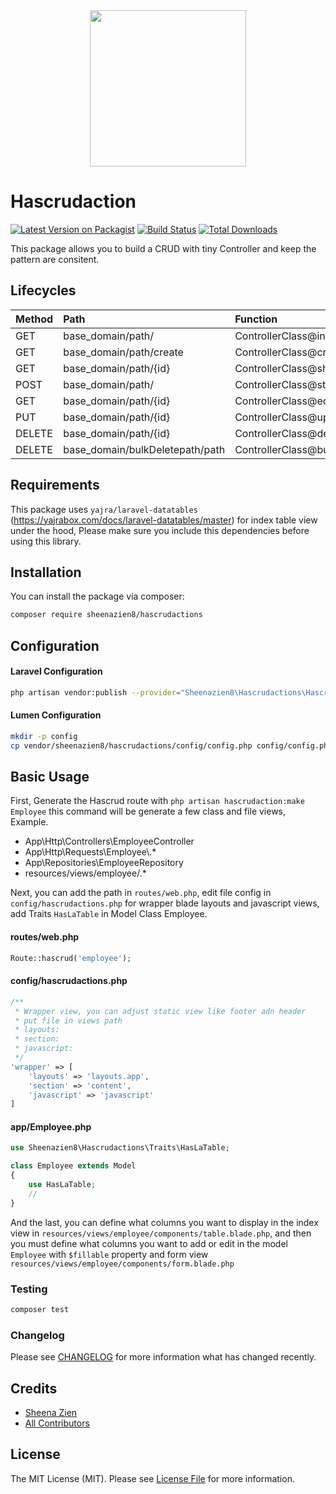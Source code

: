 <div style="text-align:center"><img width="250px" src="https://i.ibb.co/vwN3vg2/Group-3.png" /></div>

# Hascrudaction

[![Latest Version on Packagist](https://img.shields.io/packagist/v/sheenazien8/hascrudactions.svg?style=flat-square)](https://packagist.org/packages/sheenazien8/hascrudactions)
[![Build Status](https://img.shields.io/travis/sheenazien8/hascrudactions/master.svg?style=flat-square)](https://travis-ci.org/sheenazien8/hascrudactions)
[![Total Downloads](https://img.shields.io/packagist/dt/sheenazien8/hascrudactions.svg?style=flat-square)](https://packagist.org/packages/sheenazien8/hascrudactions)
<!--[![Quality Score](https://img.shields.io/scrutinizer/g/sheenazien8/hascrudactions.svg?style=flat-square)](https://scrutinizer-ci.com/g/sheenazien8/hascrudactions)-->

This package allows you to build a CRUD with tiny Controller and keep the pattern are consitent.

## Lifecycles
| Method       | Path                            | Function                    | Repository Function         | Route Name   |
| :----------- | :----------                     | :-----------                | :--------                   | :----------- |
| GET          | base_domain/path/               | ControllerClass@index       | RepositoryClass@datatable   | path.index   |
| GET          | base_domain/path/create         | ControllerClass@create      | -----                       | path.create  |
| GET          | base_domain/path/{id}           | ControllerClass@show        | -----                       | path.show    |
| POST         | base_domain/path/               | ControllerClass@store       | RepositoryClass@create      | path.store   |
| GET          | base_domain/path/{id}           | ControllerClass@edit        | -----                       | path.edit    |
| PUT          | base_domain/path/{id}           | ControllerClass@update      | RepositoryClass@update      | path.update  |
| DELETE       | base_domain/path/{id}           | ControllerClass@destroy     | RepositoryClass@delete      | path.destroy |
| DELETE       | base_domain/bulkDeletepath/path | ControllerClass@bulkDestroy | RepositoryClass@bulkDestroy | path.bulkDestroy |


## Requirements
This package uses ```yajra/laravel-datatables``` (https://yajrabox.com/docs/laravel-datatables/master) for index table view under the hood, Please make sure you include this dependencies before using this library.

## Installation

You can install the package via composer:

```bash
composer require sheenazien8/hascrudactions
```
## Configuration
#### Laravel Configuration
```bash
php artisan vendor:publish --provider="Sheenazien8\Hascrudactions\HascrudactionsServiceProvider"
```
#### Lumen Configuration
```bash
mkdir -p config
cp vendor/sheenazien8/hascrudactions/config/config.php config/config.php
```
## Basic Usage
First, Generate the Hascrud route with ```php artisan hascrudaction:make Employee``` this command will be generate a few class and file views, Example.
*   App\Http\Controllers\EmployeeController
*   App\Http\Requests\Employee\\.*
*   App\Repositories\EmployeeRepository
*   resources/views/employee/\.*

Next, you can add the path in ```routes/web.php```, edit file config in ```config/hascrudactions.php``` for wrapper blade layouts and javascript views, add Traits ```HasLaTable``` in Model Class Employee.
#### routes/web.php
```php
Route::hascrud('employee');
```
#### config/hascrudactions.php
```php
/**
 * Wrapper view, you can adjust static view like footer adn header
 * put file in views path
 * layouts:
 * section:
 * javascript:
 */
'wrapper' => [
    'layouts' => 'layouts.app',
    'section' => 'content',
    'javascript' => 'javascript'
]
```
#### app/Employee.php
```php
use Sheenazien8\Hascrudactions\Traits\HasLaTable;

class Employee extends Model
{
    use HasLaTable;
    //
}
```

And the last, you can define what columns you want to display in the index view in ```resources/views/employee/components/table.blade.php```, and then you must define what columns you want to add or edit in the model ``Employee`` with ```$fillable``` property  and form view ```resources/views/employee/components/form.blade.php```


### Testing

``` bash
composer test
```

### Changelog

Please see [CHANGELOG](CHANGELOG.md) for more information what has changed recently.

## Credits

- [Sheena Zien](https://github.com/sheenazien8)
- [All Contributors](../../contributors)

## License

The MIT License (MIT). Please see [License File](LICENSE.md) for more information.
